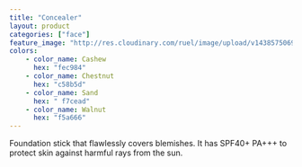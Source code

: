 ```yaml
---
title: "Concealer"
layout: product
categories: ["face"]
feature_image: "http://res.cloudinary.com/ruel/image/upload/v1438575069/fs/Concealer_PB246672-.jpg"
colors:
    - color_name: Cashew
      hex: "fec984"
    - color_name: Chestnut
      hex: "c58b5d"
    - color_name: Sand
      hex: " f7cead"
    - color_name: Walnut
      hex: "f5a666"
---
```

Foundation stick that flawlessly covers blemishes. It has SPF40+ PA+++ to protect skin against harmful rays from the sun.